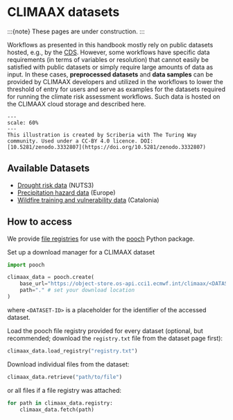 CLIMAAX datasets
================

:::{note}
These pages are under construction.
:::

Workflows as presented in this handbook mostly rely on public datasets hosted, e.g., by the [CDS](https://cds.climate.copernicus.eu/).
However, some workflows have specific data requirements (in terms of variables or resolution) that cannot easily be satisfied with public datasets or simply require large amounts of data as input.
In these cases, **preprocessed datasets** and **data samples** can be provided by CLIMAAX developers and utilized in the workflows to lower the threshold of entry for users and serve as examples for the datasets required for running the climate risk assessment workflows.
Such data is hosted on the CLIMAAX cloud storage and described here.

```{figure} ../images/illustration/data_manager.jpg
---
scale: 60%
---
This illustration is created by Scriberia with The Turing Way community. Used under a CC-BY 4.0 licence. DOI: [10.5281/zenodo.3332807](https://doi.org/10.5281/zenodo.3332807)
```


## Available Datasets

- [Drought risk data](datasets/droughtrisk_sample_nuts3) (NUTS3)
- [Precipitation hazard data](datasets/precipitation_idf_gcm_eur) (Europe)
- [Wildfire training and vulnerability data](datasets/wildfire_sample_cat) (Catalonia)


## How to access

We provide [file registries](https://www.fatiando.org/pooch/latest/registry-files.html) for use with the [pooch](https://www.fatiando.org/pooch/latest/) Python package.

Set up a download manager for a CLIMAAX dataset

```python
import pooch

climaax_data = pooch.create(
    base_url="https://object-store.os-api.cci1.ecmwf.int/climaax/<DATASET-ID>/",
    path="." # set your download location
)
```

where `<DATASET-ID>` is a placeholder for the identifier of the accessed dataset.

Load the pooch file registry provided for every dataset (optional, but recommended; download the `registry.txt` file from the dataset page first):

```python
climaax_data.load_registry("registry.txt")
```

Download individual files from the dataset:

```python
climaax_data.retrieve("path/to/file")
```

or all files if a file registry was attached:

```python
for path in climaax_data.registry:
    climaax_data.fetch(path)
```
